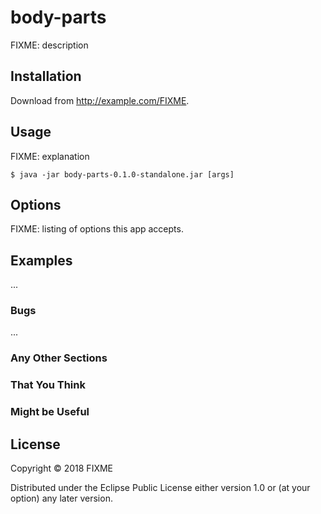 # body-parts

FIXME: description

## Installation

Download from http://example.com/FIXME.

## Usage

FIXME: explanation

    $ java -jar body-parts-0.1.0-standalone.jar [args]

## Options

FIXME: listing of options this app accepts.

## Examples

...

### Bugs

...

### Any Other Sections
### That You Think
### Might be Useful

## License

Copyright © 2018 FIXME

Distributed under the Eclipse Public License either version 1.0 or (at
your option) any later version.
